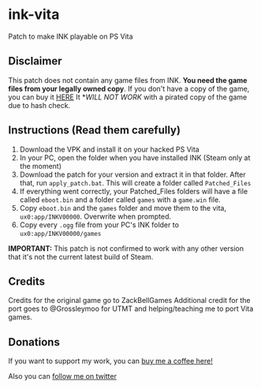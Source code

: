 # ink-vita
Patch to make INK playable on PS Vita

###

## Disclaimer
This patch does not contain any game files from INK. **You need the game files from your legally owned copy**.
If you don't have a copy of the game, you can buy it [HERE](https://store.steampowered.com/app/385710/INK/)
It **WILL NOT WORK* with a pirated copy of the game due to hash check.

## Instructions (Read them carefully)
1. Download the VPK and install it on your hacked PS Vita
2. In your PC, open the folder when you have installed INK (Steam only at the moment)
3. Download the patch for your version and extract it in that folder. After that, run `apply_patch.bat`. This will create a folder called `Patched_Files`
4. If everything went correctly, your Patched_Files folders will have a file called `eboot.bin` and a folder called `games` with a `game.win` file.
5. Copy `eboot.bin` and the `games` folder and move them to the vita, `ux0:app/INKV00000`. Overwrite when prompted. 
6. Copy every `.ogg` file from your PC's INK folder to `ux0:app/INKV00000/games`

**IMPORTANT:** This patch is not confirmed to work with any other version that it's not the current latest build of Steam. 

## Credits
Credits for the original game go to ZackBellGames
Additional credit for the port goes to @Grossleymoo for UTMT and helping/teaching me to port Vita games.

## Donations
If you want to support my work, you can [buy me a coffee here!](https://www.buymeacoffee.com/m1s3ry)

Also you can [follow me on twitter](https://www.twitter.com/m1s3ry_)
